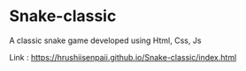 # Snake-classic
A classic snake game developed using Html, Css, Js
<br>

Link : https://hrushiisenpaii.github.io/Snake-classic/index.html
